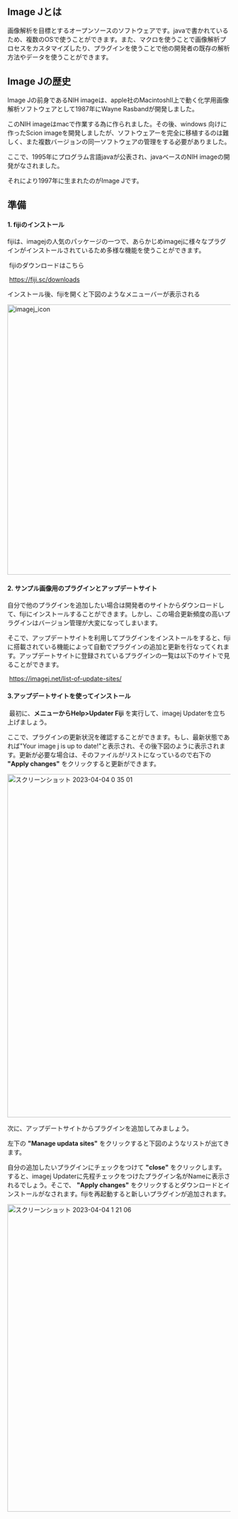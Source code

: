 ## Image Jとは

画像解析を目標とするオープンソースのソフトウェアです。javaで書かれているため、複数のOSで使うことができます。また、マクロを使うことで画像解析プロセスをカスタマイズしたり、プラグインを使うことで他の開発者の既存の解析方法やデータを使うことができます。





## Image Jの歴史

Image Jの前身であるNIH imageは、apple社のMacintoshⅡ上で動く化学用画像解析ソフトウェアとして1987年にWayne Rasbandが開発しました。

このNIH imageはmacで作業する為に作られました。その後、windows 向けに作ったScion imageを開発しましたが、ソフトウェアーを完全に移植するのは難しく、また複数バージョンの同一ソフトウェアの管理をする必要がありました。

ここで、1995年にプログラム言語javaが公表され、javaベースのNIH imageの開発がなされました。

それにより1997年に生まれたのがImage Jです。



## 準備

#### 1. fijiのインストール

fijiは、imagejの人気のパッケージの一つで、あらかじめimagejに様々なプラグインがインストールされているため多様な機能を使うことができます。

​		fijiのダウンロードはこちら

​			https://fiji.sc/downloads

インストール後、fijiを開くと下図のようなメニューバーが表示される

<img width="610" alt="imagej_icon" src="https://user-images.githubusercontent.com/127806698/229716608-82e7b488-623b-4cc8-929c-3ed181279ede.png">

#### 2. サンプル画像用のプラグインとアップデートサイト

自分で他のプラグインを追加したい場合は開発者のサイトからダウンロードして、fijiにインストールすることができます。しかし、この場合更新頻度の高いプラグインはバージョン管理が大変になってしまいます。

そこで、アップデートサイトを利用してプラグインをインストールをすると、fijiに搭載されている機能によって自動でプラグインの追加と更新を行なってくれます。アップデートサイトに登録されているプラグインの一覧は以下のサイトで見ることができます。

​		https://imagej.net/list-of-update-sites/

#### 3.アップデートサイトを使ってインストール

​	最初に、**メニューからHelp>Updater Fiji** を実行して、imagej Updaterを立ち上げましょう。

ここで、プラグインの更新状況を確認することができます。もし、最新状態であれば"Your image j is up to date!"と表示され、その後下図のように表示されます。更新が必要な場合は、そのファイルがリストになっているので右下の **"Apply changes"** をクリックすると更新ができます。

<img width="775" alt="スクリーンショット 2023-04-04 0 35 01" src="https://user-images.githubusercontent.com/127806698/229718197-96091e7e-0169-4223-82f3-1b022b01dd62.png">

次に、アップデートサイトからプラグインを追加してみましょう。

左下の **"Manage updata sites"** をクリックすると下図のようなリストが出てきます。

自分の追加したいプラグインにチェックをつけて **"close"** をクリックします。すると、imagej Updaterに先程チェックをつけたプラグイン名がNameに表示されるでしょう。そこで、 **"Apply changes"** をクリックするとダウンロードとインストールがなされます。fijiを再起動すると新しいプラグインが追加されます。

<img width="694" alt="スクリーンショット 2023-04-04 1 21 06" src="https://user-images.githubusercontent.com/127806698/229718469-1d1579c7-2cc6-4b11-b531-8ab0a95413a8.png">




